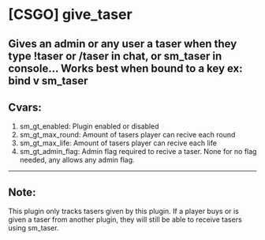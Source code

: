 # [CSGO] give_taser
Gives an admin or any user a taser when they type !taser or /taser in chat, or sm_taser in console...
Works best when bound to a key ex:  **bind v sm_taser**
---

## Cvars:
1. sm_gt_enabled: Plugin enabled or disabled
2. sm_gt_max_round: Amount of tasers player can recive each round
3. sm_gt_max_life: Amount of tasers player can recive each life
4. sm_gt_admin_flag: Admin flag required to recive a taser. None for no flag needed, any allows any admin flag.

---

## Note:
This plugin only tracks tasers given by this plugin. If a player buys or is given a taser from another plugin, they will still be able to receive tasers using sm_taser.
